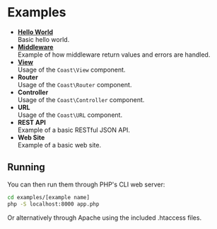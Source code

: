 # Examples

* [**Hello World**](hello-world)  
	Basic hello world.
* [**Middleware**](middleware)  
	Example of how middleware return values and errors are handled.
* [**View**](view)  
	Usage of the `Coast\View` component.
* **Router**  
	Usage of the `Coast\Router` component.
* **Controller**  
	Usage of the `Coast\Controller` component.
* **URL**  
	Usage of the `Coast\URL` component.
* **REST API**  
	Example of a basic RESTful JSON API.
* **Web Site**  
	Example of a basic web site.

## Running

You can then run them through PHP's CLI web server:

```bash
cd examples/[example name]
php -S localhost:8000 app.php
```

Or alternatively through Apache using the included .htaccess files.